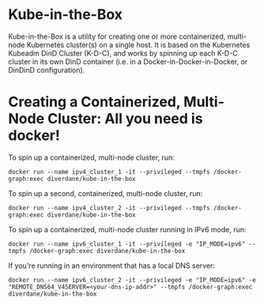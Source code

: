 # Kube-in-the-Box
Kube-in-the-Box is a utility for creating one or more containerized, multi-node Kubernetes cluster(s) on a single host. It is based on the Kubernetes Kubeadm DinD Cluster (K-D-C), and works by spinning up each K-D-C cluster in its own DinD container (i.e. in a Docker-in-Docker-in-Docker, or DinDinD configuration). 

# Creating a Containerized, Multi-Node Cluster: All you need is docker!

To spin up a containerized, multi-node cluster, run:
```
docker run --name ipv4_cluster_1 -it --privileged --tmpfs /docker-graph:exec diverdane/kube-in-the-box
```
To spin up a second, containerized, multi-node cluster, run:
```
docker run --name ipv4_cluster_2 -it --privileged --tmpfs /docker-graph:exec diverdane/kube-in-the-box
```
To spin up a containerized, multi-node cluster running in IPv6 mode, run:
```
docker run --name ipv6_cluster_1 -it --privileged -e "IP_MODE=ipv6" --tmpfs /docker-graph:exec diverdane/kube-in-the-box
```
If you're running in an environment that has a local DNS server:
```
docker run --name ipv6_cluster_2 -it --privileged -e "IP_MODE=ipv6" -e "REMOTE_DNS64_V4SERVER=<your-dns-ip-addr>" --tmpfs /docker-graph:exec diverdane/kube-in-the-box
```

